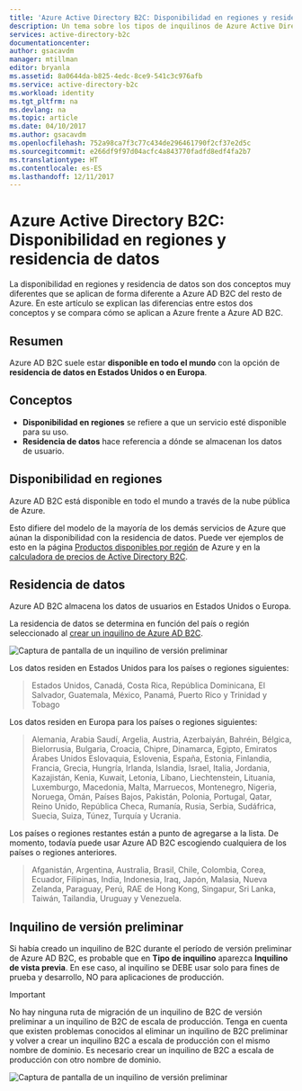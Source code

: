 ```yaml
---
title: 'Azure Active Directory B2C: Disponibilidad en regiones y residencia de datos | Microsoft Docs'
description: Un tema sobre los tipos de inquilinos de Azure Active Directory B2C
services: active-directory-b2c
documentationcenter: 
author: gsacavdm
manager: mtillman
editor: bryanla
ms.assetid: 8a0644da-b825-4edc-8ce9-541c3c976afb
ms.service: active-directory-b2c
ms.workload: identity
ms.tgt_pltfrm: na
ms.devlang: na
ms.topic: article
ms.date: 04/10/2017
ms.author: gsacavdm
ms.openlocfilehash: 752a98ca7f3c77c434de296461790f2cf37e2d5c
ms.sourcegitcommit: e266df9f97d04acfc4a843770fadfd8edf4fa2b7
ms.translationtype: HT
ms.contentlocale: es-ES
ms.lasthandoff: 12/11/2017
---
```

# <a name="azure-active-directory-b2c-region-availability--data-residency"></a>Azure Active Directory B2C: Disponibilidad en regiones y residencia de datos
La disponibilidad en regiones y residencia de datos son dos conceptos muy diferentes que se aplican de forma diferente a Azure AD B2C del resto de Azure. En este artículo se explican las diferencias entre estos dos conceptos y se compara cómo se aplican a Azure frente a Azure AD B2C.

## <a name="summary"></a>Resumen
Azure AD B2C suele estar **disponible en todo el mundo** con la opción de **residencia de datos en Estados Unidos o en Europa**.

## <a name="concepts"></a>Conceptos
* **Disponibilidad en regiones**  se refiere a que un servicio esté disponible para su uso.
* **Residencia de datos** hace referencia a dónde se almacenan los datos de usuario.

## <a name="region-availability"></a>Disponibilidad en regiones
Azure AD B2C está disponible en todo el mundo a través de la nube pública de Azure. 

Esto difiere del modelo de la mayoría de los demás servicios de Azure que aúnan la disponibilidad con la residencia de datos. Puede ver ejemplos de esto en la página [Productos disponibles por región](https://azure.microsoft.com/regions/services/) de Azure y en la [calculadora de precios de Active Directory B2C](https://azure.microsoft.com/pricing/details/active-directory-b2c/).

## <a name="data-residency"></a>Residencia de datos
Azure AD B2C almacena los datos de usuarios en Estados Unidos o Europa.

La residencia de datos se determina en función del país o región seleccionado al [crear un inquilino de Azure AD B2C](active-directory-b2c-get-started.md).

![Captura de pantalla de un inquilino de versión preliminar](./media/active-directory-b2c-reference-tenant-type/data-residency-b2c-tenant.png)

Los datos residen en Estados Unidos para los países o regiones siguientes:

> Estados Unidos, Canadá, Costa Rica, República Dominicana, El Salvador, Guatemala, México, Panamá, Puerto Rico y Trinidad y Tobago

Los datos residen en Europa para los países o regiones siguientes:

> Alemania, Arabia Saudí, Argelia, Austria, Azerbaiyán, Bahréin, Bélgica, Bielorrusia, Bulgaria, Croacia, Chipre, Dinamarca, Egipto, Emiratos Árabes Unidos Eslovaquia, Eslovenia, España, Estonia, Finlandia, Francia, Grecia, Hungría, Irlanda, Islandia, Israel, Italia, Jordania, Kazajistán, Kenia, Kuwait, Letonia, Líbano, Liechtenstein, Lituania, Luxemburgo, Macedonia, Malta, Marruecos, Montenegro, Nigeria, Noruega, Omán, Países Bajos, Pakistán, Polonia, Portugal, Qatar, Reino Unido, República Checa, Rumanía, Rusia, Serbia, Sudáfrica, Suecia, Suiza, Túnez, Turquía y Ucrania.

Los países o regiones restantes están a punto de agregarse a la lista.  De momento, todavía puede usar Azure AD B2C escogiendo cualquiera de los países o regiones anteriores.

> Afganistán, Argentina, Australia, Brasil, Chile, Colombia, Corea, Ecuador, Filipinas, India, Indonesia, Iraq, Japón, Malasia, Nueva Zelanda, Paraguay, Perú, RAE de Hong Kong, Singapur, Sri Lanka, Taiwán, Tailandia, Uruguay y Venezuela.

## <a name="preview-tenant"></a>Inquilino de versión preliminar
Si había creado un inquilino de B2C durante el período de versión preliminar de Azure AD B2C, es probable que en **Tipo de inquilino** aparezca **Inquilino de vista previa**. En ese caso, al inquilino se DEBE usar solo para fines de prueba y desarrollo, NO para aplicaciones de producción.

> [!IMPORTANT]
> No hay ninguna ruta de migración de un inquilino de B2C de versión preliminar a un inquilino de B2C de escala de producción. Tenga en cuenta que existen problemas conocidos al eliminar un inquilino de B2C preliminar y volver a crear un inquilino B2C a escala de producción con el mismo nombre de dominio. Es necesario crear un inquilino de B2C a escala de producción con otro nombre de dominio.


![Captura de pantalla de un inquilino de versión preliminar](./media/active-directory-b2c-reference-tenant-type/preview-b2c-tenant.png)
